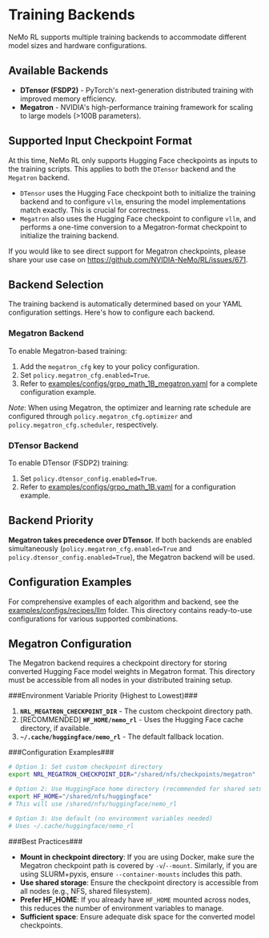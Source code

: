 # Training Backends

NeMo RL supports multiple training backends to accommodate different model sizes and hardware configurations.

## Available Backends

- **DTensor (FSDP2)** - PyTorch's next-generation distributed training with improved memory efficiency.
- **Megatron** - NVIDIA's high-performance training framework for scaling to large models (>100B parameters).

## Supported Input Checkpoint Format

At this time, NeMo RL only supports Hugging Face checkpoints as inputs to the training scripts. This applies to both
the `DTensor` backend and the `Megatron` backend.

* `DTensor` uses the Hugging Face checkpoint both to initialize the training backend and to configure `vllm`, ensuring the model implementations match exactly. This is crucial for correctness.
* `Megatron` also uses the Hugging Face checkpoint to configure `vllm`, and performs a one-time conversion to a Megatron-format checkpoint to initialize the training backend.

If you would like to see direct support for Megatron checkpoints, please share your use case on
https://github.com/NVIDIA-NeMo/RL/issues/671.

## Backend Selection

The training backend is automatically determined based on your YAML configuration settings. Here's how to configure each backend.

### Megatron Backend
To enable Megatron-based training:

1. Add the `megatron_cfg` key to your policy configuration.
2. Set `policy.megatron_cfg.enabled=True`.
3. Refer to [examples/configs/grpo_math_1B_megatron.yaml](../../examples/configs/grpo_math_1B_megatron.yaml) for a complete configuration example.

_Note_: When using Megatron, the optimizer and learning rate schedule are configured through `policy.megatron_cfg.optimizer` and `policy.megatron_cfg.scheduler`, respectively.

### DTensor Backend
To enable DTensor (FSDP2) training:

1. Set `policy.dtensor_config.enabled=True`.
2. Refer to [examples/configs/grpo_math_1B.yaml](../../examples/configs/grpo_math_1B.yaml) for a configuration example.

## Backend Priority

**Megatron takes precedence over DTensor.** If both backends are enabled simultaneously (`policy.megatron_cfg.enabled=True` and `policy.dtensor_config.enabled=True`), the Megatron backend will be used.

## Configuration Examples

For comprehensive examples of each algorithm and backend, see the [examples/configs/recipes/llm](https://github.com/NVIDIA-NeMo/RL/tree/main/examples/configs/recipes/llm) folder. This directory contains ready-to-use configurations for various supported combinations.

## Megatron Configuration

The Megatron backend requires a checkpoint directory for storing converted Hugging Face model weights in Megatron format. This directory must be accessible from all nodes in your distributed training setup.

###Environment Variable Priority (Highest to Lowest)###

1. **`NRL_MEGATRON_CHECKPOINT_DIR`** - The custom checkpoint directory path.
2. [RECOMMENDED] **`HF_HOME/nemo_rl`** - Uses the Hugging Face cache directory, if available.
3. **`~/.cache/huggingface/nemo_rl`** - The default fallback location.

###Configuration Examples###

```bash
# Option 1: Set custom checkpoint directory
export NRL_MEGATRON_CHECKPOINT_DIR="/shared/nfs/checkpoints/megatron"

# Option 2: Use HuggingFace home directory (recommended for shared setups)
export HF_HOME="/shared/nfs/huggingface"
# This will use /shared/nfs/huggingface/nemo_rl

# Option 3: Use default (no environment variables needed)
# Uses ~/.cache/huggingface/nemo_rl
```

###Best Practices###

- **Mount in checkpoint directory**: If you are using Docker, make sure the Megatron checkpoint path is covered by `-v`/`--mount`. Similarly, if you are using SLURM+pyxis, ensure `--container-mounts` includes this path.
- **Use shared storage**: Ensure the checkpoint directory is accessible from all nodes (e.g., NFS, shared filesystem).
- **Prefer HF_HOME**: If you already have `HF_HOME` mounted across nodes, this reduces the number of environment variables to manage.
- **Sufficient space**: Ensure adequate disk space for the converted model checkpoints.